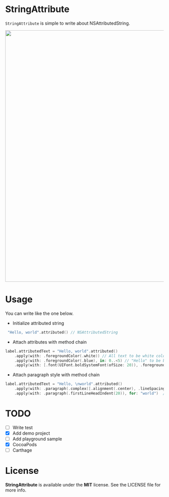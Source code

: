 # StringAttribute
`StringAttribute` is simple to write about NSAttributedString.

<img width="800px" src="https://user-images.githubusercontent.com/10897361/28498050-7b14e49e-6fd0-11e7-8e75-0578e30cecb1.png" />

# Usage
You can write like the one below.

- Initialize attributed string

```swift
 "Hello, world".attributed() // NSAttributedString
```

- Attach attributes with method chain

```swift
label.attributedText = "Hello, world".attributed()
    .apply(with: .foregroundColor(.white)) // All text to be white color
    .apply(with: .foregroundColor(.blue), in: 0..<5) // "Hello" to be blue color
    .apply(with: [.font(UIFont.boldSystemFont(ofSize: 20)), .foregroundColor(.red)], for: "world") // "world" is to be Bold font and red color
```

- Attach paragraph style with method chain

```swift
label.attributedText = "Hello, \nworld".attributed()
    .apply(with: .paragraph(.complex([.alignment(.center), .lineSpacing(20)]))) // All line text alignment is center and line space is 20.
    .apply(with: .paragraph(.firstLineHeadIndent(20)), for: "world")  // Containing "world", the head indent of line is 20px
```

# TODO
- [ ] Write test  
- [x] Add demo project  
- [ ] Add playground sample
- [x] CocoaPods
- [ ] Carthage

# License 
**StringAttribute** is available under the **MIT** license. See the LICENSE file for more info.

